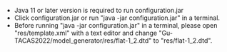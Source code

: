 - Java 11 or later version is required to run configuration.jar
- Click configuration.jar or run "java -jar configuration.jar" in a terminal.
- Before running "java -jar configuration.jar" in a terminal, please open "res/template.xml" with a text editor and change "Gu-TACAS2022/model_generator/res/flat-1_2.dtd" to "res/flat-1_2.dtd".
